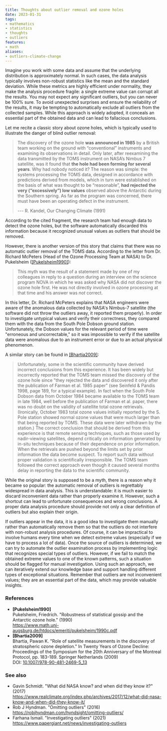 ```yaml
---
title: Thoughts about outlier removal and ozone holes
date: 2023-01-31
tags:
- mathematics
- statistics
- thoughts
- outliers
features:
- math
aliases:
- outliers-climate-change
---
```


Imagine you work with some data and assume that the underlying distribution is approximately normal.
In such cases, the data analysis typically involves non-robust statistics like the mean and the standard deviation.
While these metrics are highly efficient under normality, they make the analysis procedure fragile:
  a single extreme value can corrupt all the results.
You may not expect any significant outliers, but you can never be 100% sure.
To avoid unexpected surprises and ensure the reliability of the results,
  it may be tempting to automatically exclude all outliers from the collected samples.
While this approach is widely adopted, it conceals an essential part of the obtained data
  and can lead to fallacious conclusions.

Let me recite a classic story about ozone holes,
  which is typically used to illustrate the danger of blind outlier removal:

<!--more-->

> The discovery of the ozone hole **was announced in 1985** by a British team working on the ground
>   with “conventional” instruments and examining its observations in detail.
> Only later, after reexamining the data transmitted by the TOMS instrument on NASA’s Nimbus 7 satellite,
>   was it found that **the hole had been forming for several years**.
> Why had nobody noticed it?
> The reason was simple:
>   the systems processing the TOMS data, designed in accordance with predictions derived from models,
>   which in turn were established on the basis of what was thought to be “reasonable”,
>   **had rejected the very (“excessively”) low values** observed above the Antarctic during the Southern spring.
> As far as the program was concerned, there must have been an operating defect in the instrument.
> 
> --- R. Kandel, Our Changing Climate (1991)

According to the cited fragment, the research team had enough data to detect the ozone holes,
  but the software automatically discarded this information
  because it recognized unusual values as outliers that should be removed.

However, there is another version of this story
  that claims that there was no automatic outlier removal of the TOMS data.
According to the letter from Dr. Richard McPeters (Head of the Ozone Processing Team at NASA) to
  Dr. Pukelsheim ([[Pukelsheim1990]](#Pukelsheim1990)):

> This myth was the result of a statement made by one of my colleagues in reply
>   to a question during an interview on the science program NOVA in which he was asked
>   why NASA did not discover the ozone hole first.
> He was not directly involved in ozone processing at that time and his answer was *not* correct.

In this letter, Dr. Richard McPeters explains that NASA engineers were aware of the anomalous data
  collected by NASA's Nimbus-7 satellite
  (the software did not throw the outliers away, it reported them properly).
In order to investigate untypical values and verify their correctness,
  they compared them with the data from the South Pole Dobson ground station.
Unfortunately, the Dobson values for the relevant period of time were "erroneous and uncorrectable,"
  so it was impossible to verify if the satellite data were anomalous
  due to an instrument error or due to an actual physical phenomenon.

A similar story can be found in [[Bhartia2009]](#Bhartia2009):

> Unfortunately, some in the scientific community have derived incorrect conclusions from this experience.
> It has been widely but incorrectly reported that the TOMS team missed the discovery of the ozone hole since
>   "they rejected the data and discovered it only after the publication of Farman et al. 1985 paper"
>   (see Seinfeld & Pandis 1998, page 189, for a typical example).
> In fact when the South Pole Dobson data from October 1984 became available to the TOMS team in late 1984,
>   well before the publication of Farman et al. paper,
>   there was no doubt on the validity of satellite total ozone retrievals.
> (Ironically, October 1983 total ozone values initially reported by the S. Pole station showed normal ozone values
>   that were much larger than that being reported by TOMS.
>   These data were later withdrawn by the station.)
> The correct conclusion that should be derived from this experience is that remote sensing techniques,
>   such as those used by nadir-viewing satellites,
>   depend critically on information generated by in-situ techniques because of their dependence on prior information.
> When the retrievals are pushed beyond the limits set by prior information the data become suspect.
> To report such data without proper validation is scientifically irresponsible.
> The TOMS team followed the correct approach even though it caused several months delay in reporting the data
>   to the scientific community.

While the original story is supposed to be a myth, there is a reason why it became so popular:
  the automatic removal of outliers is regrettably widespread in data analysis.
This is understandable: it is much easier to discard inconvenient data rather than properly examine it.
However, such a shortcut can lead to unfortunate consequences and wrong conclusions.
A proper data analysis procedure should provide not only a clear definition of outliers but also explain their origin.

If outliers appear in the data, it is a good idea to investigate them manually rather than automatically remove them
  so that the outliers do not interfere with non-robust analysis procedures.
Of course, it can be impractical to involve humans every time when we detect extreme values
  (especially if we have to process a lot of data).
Once the source of outliers is determined,
  we can try to automate the outlier examination process
  by implementing logic that recognizes special types of outliers.
However, if we fail to match the obtained extreme values to one of the known patterns,
  such a situation should be flagged for manual investigation.
Using such an approach, we can iteratively extend our knowledge base and
  support handling different types of exceptional situations.
Remember that outliers are not inconvenient values;
  they are an essential part of the data, which may provide valuable insights.

### References

* <b id="Pukelsheim1990">[Pukelsheim1990]</b>  
  Pukelsheim, Friedrich. "Robustness of statistical gossip and the Antarctic ozone hole." (1990)  
  https://www.math.uni-augsburg.de/htdocs/emeriti/pukelsheim/1990c.pdf
* <b id="Bhartia2009">[Bhartia2009]</b>  
  Bhartia, Pawan K. "Role of satellite measurements in the discovery of stratospheric ozone depletion."
  In Twenty Years of Ozone Decline: Proceedings of the Symposium for the 20th Anniversary of the Montreal Protocol,
  pp. 183-189. Springer Netherlands (2009)  
  DOI: [10.1007/978-90-481-2469-5_13](https://dx.doi.org/10.1007/978-90-481-2469-5_13)

### See also

* Gavin Schmidt. "What did NASA know? and when did they know it?" (2017)  
  https://www.realclimate.org/index.php/archives/2017/12/what-did-nasa-know-and-when-did-they-know-it/
* Rob J Hyndman. "Omitting outliers" (2016)  
  https://robjhyndman.com/hyndsight/omitting-outliers/
* Farhana Ismail. "Investigating outliers" (2021)  
  https://www.papergiant.net/news/investigating-outliers
